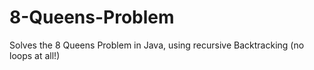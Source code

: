 8-Queens-Problem
================

Solves the 8 Queens Problem in Java, using recursive Backtracking (no loops at all!)
